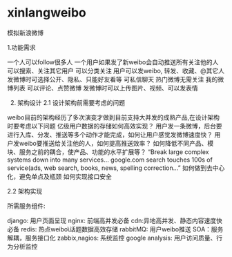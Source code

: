 # xinlangweibo
模拟新浪微博

1.功能需求

一个人可以follow很多人
一个用户如果发了新weibo会自动推送所有关注他的人
可以搜索、关注其它用户
可以分类关注
用户可以发weibo, 转发、收藏、@其它人
发微博时可选择公开、隐私、只能好友看等
可私信聊天
热门微博无需关注 
我的微博列表
可以评论、点赞微博
发微博时可以上传图片、视频、可以发表情

2. 架构设计
2.1 设计架构前需要考虑的问题

weibo目前的架构经历了多次演变才做到目前支持大并发的成熟产品,在设计架构时要考虑以下问题
亿级用户数据的存储如何高效实现？
用户发一条微博，后台要进行入库、分发、推送等多个动作才能完成，如何让用户感觉发微博速度快？
用户发weibo要推送给关注他的人，如何提高推送效率？
如何降低不同产品、模块、服务之前的耦合，使产品、功能的水平扩展等？
“Break large complex systems down into many services… google.com search touches 100s of service(ads, web search, books, news, spelling correction…”
如何做到去中心化，避免单点及瓶颈
如何实现接口安全
 

2.2 架构实现

所需服务组件:

django: 用户页面呈现
nginx: 前端高并发必备
cdn:异地高并发、静态内容速度快必备
redis: 热点weibo\话题数据高效存储
rabbitMQ: 用户weibo推送
SOA：服务解耦，服务接口化
zabbix,nagios: 系统监控
google analysis: 用户访问质量、行为分析监控
